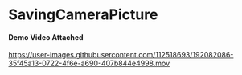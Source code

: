 # SavingCameraPicture

#### Demo Video Attached


https://user-images.githubusercontent.com/112518693/192082086-35f45a13-0722-4f6e-a690-407b844e4998.mov

